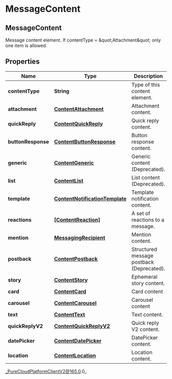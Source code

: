 # MessageContent

## MessageContent
Message content element. If contentType &#x3D; \&quot;Attachment\&quot; only one item is allowed.

## Properties

|Name | Type | Description | Notes|
|------------ | ------------- | ------------- | -------------|
| **contentType** | **String** | Type of this content element. | |
| **attachment** | [**ContentAttachment**](ContentAttachment) | Attachment content. | [optional] |
| **quickReply** | [**ContentQuickReply**](ContentQuickReply) | Quick reply content. | [optional] |
| **buttonResponse** | [**ContentButtonResponse**](ContentButtonResponse) | Button response content. | [optional] |
| **generic** | [**ContentGeneric**](ContentGeneric) | Generic content (Deprecated). | [optional] |
| **list** | [**ContentList**](ContentList) | List content (Deprecated). | [optional] |
| **template** | [**ContentNotificationTemplate**](ContentNotificationTemplate) | Template notification content. | [optional] |
| **reactions** | [**[ContentReaction]**]([ContentReaction]) | A set of reactions to a message. | [optional] |
| **mention** | [**MessagingRecipient**](MessagingRecipient) | Mention content. | [optional] |
| **postback** | [**ContentPostback**](ContentPostback) | Structured message postback (Deprecated). | [optional] |
| **story** | [**ContentStory**](ContentStory) | Ephemeral story content. | [optional] |
| **card** | [**ContentCard**](ContentCard) | Card content | [optional] |
| **carousel** | [**ContentCarousel**](ContentCarousel) | Carousel content | [optional] |
| **text** | [**ContentText**](ContentText) | Text content. | [optional] |
| **quickReplyV2** | [**ContentQuickReplyV2**](ContentQuickReplyV2) | Quick reply V2 content. | [optional] |
| **datePicker** | [**ContentDatePicker**](ContentDatePicker) | DatePicker content. | [optional] |
| **location** | [**ContentLocation**](ContentLocation) | Location content. | [optional] |



_PureCloudPlatformClientV2@165.0.0_
